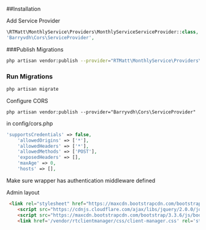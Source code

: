 ##Installation

Add Service Provider

``` php 
\RTMatt\MonthlyService\Providers\MonthlyServiceServiceProvider::class,
'Barryvdh\Cors\ServiceProvider',
```



###Publish Migrations

``` bash 
php artisan vendor:publish --provider="RTMatt\MonthlyService\Providers\MonthlyServiceServiceProvider" --tag="migrations" 
```

### Run Migrations

``` bash 
php artisan migrate
```

Configure CORS


```  
php artisan vendor:publish --provider="Barryvdh\Cors\ServiceProvider"
```


in config/cors.php

```  php
'supportsCredentials' => false,
    'allowedOrigins' => ['*'],
    'allowedHeaders' => ['*'],
    'allowedMethods' => ['POST'],
    'exposedHeaders' => [],
    'maxAge' => 0,
    'hosts' => [],
```

Make sure wrapper has authentication middleware defined 


Admin layout

``` html 
 <link rel="stylesheet" href="https://maxcdn.bootstrapcdn.com/bootstrap/3.3.6/css/bootstrap.min.css"/>
    <script src="https://cdnjs.cloudflare.com/ajax/libs/jquery/2.0.0/jquery.min.js"></script>
    <script src="https://maxcdn.bootstrapcdn.com/bootstrap/3.3.6/js/bootstrap.min.js"></script>
    <link href='/vendor/rtclientmanager/css/client-manager.css' rel='stylesheet'>
```




